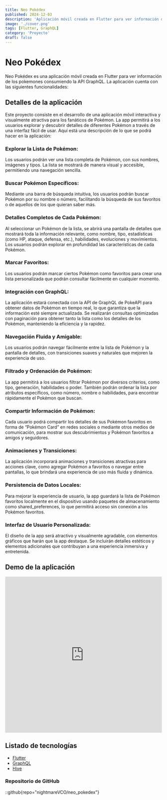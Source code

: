 ```yaml
---
title: Neo Pokédex
published: 2024-12-03
description: 'Aplicación móvil creada en Flutter para ver información de los pokemones consumiendo la API GraphQL.'
image: './cover.png'
tags: [Flutter, GraphQL]
category: 'Proyecto'
draft: false
---
```


# Neo Pokédex

Neo Pokédex es una aplicación móvil creada en Flutter para ver información de los pokemones consumiendo la API GraphQL. La aplicación cuenta con las siguientes funcionalidades:

## Detalles de la aplicación

Este proyecto consiste en el desarrollo de una aplicación móvil interactiva y visualmente atractiva para los fanáticos de Pokémon. La app permitirá a los usuarios explorar y descubrir detalles de diferentes Pokémon a través de una interfaz fácil de usar. Aquí está una descripción de lo que se podrá hacer en la aplicación:

### Explorar la Lista de Pokémon:

Los usuarios podrán ver una lista completa de Pokémon, con sus nombres, imágenes y tipos. La lista se mostrará de manera visual y accesible, permitiendo una navegación sencilla.

### Buscar Pokémon Específicos:

Mediante una barra de búsqueda intuitiva, los usuarios podrán buscar Pokémon por su nombre o número, facilitando la búsqueda de sus favoritos o de aquellos de los que quieran saber más.

### Detalles Completos de Cada Pokémon:

Al seleccionar un Pokémon de la lista, se abrirá una pantalla de detalles que mostrará toda la información relevante, como nombre, tipo, estadísticas (como HP, ataque, defensa, etc.), habilidades, evoluciones y movimientos. Los usuarios podrán explorar en profundidad las características de cada Pokémon.

### Marcar Favoritos:

Los usuarios podrán marcar ciertos Pokémon como favoritos para crear una lista personalizada que podrán consultar fácilmente en cualquier momento.

### Integración con GraphQL:

La aplicación estará conectada con la API de GraphQL de PokeAPI para obtener datos de Pokémon en tiempo real, lo que garantiza que la información esté siempre actualizada. Se realizarán consultas optimizadas con paginación para obtener tanto la lista como los detalles de los Pokémon, manteniendo la eficiencia y la rapidez.

### Navegación Fluida y Amigable:

Los usuarios podrán navegar fácilmente entre la lista de Pokémon y la pantalla de detalles, con transiciones suaves y naturales que mejoren la experiencia de uso.

### Filtrado y Ordenación de Pokémon:

La app permitirá a los usuarios filtrar Pokémon por diversos criterios, como tipo, generación, habilidades o poder. También podrán ordenar la lista por atributos específicos, como número, nombre o habilidades, para encontrar rápidamente el Pokémon que buscan.

### Compartir Información de Pokémon:

Cada usuario podrá compartir los detalles de sus Pokémon favoritos en forma de “Pokémon Card” en redes sociales o mediante otros medios de comunicación, para mostrar sus descubrimientos y Pokémon favoritos a amigos y seguidores.

### Animaciones y Transiciones:

La aplicación incorporará animaciones y transiciones atractivas para acciones clave, como agregar Pokémon a favoritos o navegar entre pantallas, lo que brindará una experiencia de uso más fluida y dinámica.

### Persistencia de Datos Locales:

Para mejorar la experiencia de usuario, la app guardará la lista de Pokémon favoritos localmente en el dispositivo usando paquetes de almacenamiento como shared_preferences, lo que permitirá acceso sin conexión a los Pokémon favoritos.

### Interfaz de Usuario Personalizada:

El diseño de la app será atractivo y visualmente agradable, con elementos gráficos que harán que la app destaque. Se incluirán detalles estéticos y elementos adicionales que contribuyan a una experiencia inmersiva y entretenida.

## Demo de la aplicación

<iframe width="100%" height="500" src="https://www.youtube.com/embed/8RB5UzN9IyA?si=q_yUKi6pXSJdggm9" title="YouTube video player" frameborder="0" allow="accelerometer; autoplay; clipboard-write; encrypted-media; gyroscope; picture-in-picture; web-share" referrerpolicy="strict-origin-when-cross-origin" allowfullscreen></iframe>

## Listado de tecnologías

- [Flutter](https://flutter.dev/)
- [GraphQL](https://graphql.org/)
- [Hive](https://hivedb.dev/)

### Repositorio de GitHub

::github{repo="nightmareVCO/neo_pokedex"}